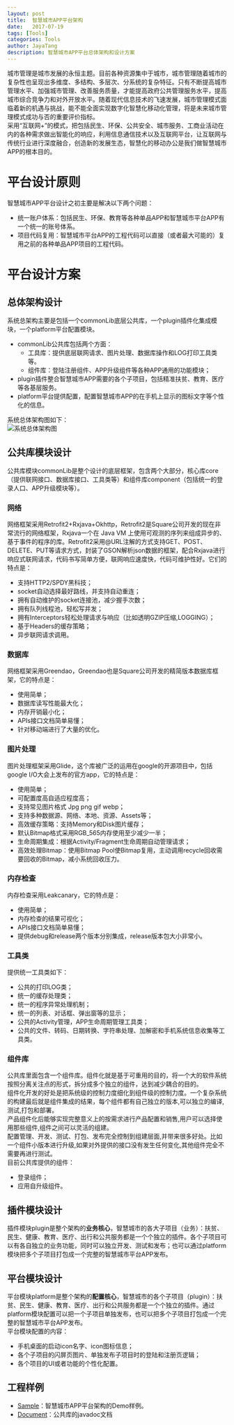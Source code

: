 ```yaml
---
layout: post  
title:  智慧城市APP平台架构  
date:   2017-07-19 
tags: [Tools]  
categories: Tools  
author: JayaTang  
description: 智慧城市APP平台总体架构和设计方案 
---
```

城市管理是城市发展的永恒主题。目前各种资源集中于城市，城市管理随着城市的复杂性也呈现出多维度、多结构、多层次、分系统的复杂特征。只有不断提高城市管理水平、加强城市管理、改善服务质量，才能提高政府公共管理服务水平，提高城市综合竞争力和对外开放水平。随着现代信息技术的飞速发展，城市管理模式面临着新的机遇与挑战，能不能全面实现数字化智慧化移动化管理，将是未来城市管理模式成功与否的重要评价指标。    
采用“互联网+”的模式，把包括民生、环保、公共安全、城市服务、工商业活动在内的各种需求做出智能化的响应，利用信息通信技术以及互联网平台，让互联网与传统行业进行深度融合，创造新的发展生态，智慧化的移动办公是我们做智慧城市APP的根本目的。  

# 平台设计原则
智慧城市APP平台设计之初主要是解决以下两个问题：
- 统一账户体系：包括民生、环保、教育等各种单品APP和智慧城市平台APP有一个统一的账号体系。
- 项目代码复用：智慧城市平台APP的工程代码可以直接（或者最大可能的）复用之前的各种单品APP项目的工程代码。


# 平台设计方案

## 总体架构设计
系统总架构主要是包括一个commonLib底层公共库，一个plugin插件化集成模块，一个platform平台配置模块。     
- commonLib公共库包括两个方面：
    - 工具库：提供底层联网请求、图片处理、数据库操作和LOG打印工具类等。
    - 组件库：登陆注册组件、APP升级组件等各种APP通用的功能模块；
- plugin插件整合智慧城市APP需要的各个子项目，包括精准扶贫、教育、医疗等各基层服务。
- platform平台提供配置，配置智慧城市APP的在手机上显示的图标文字等个性化的信息。
     
系统总体架构图如下：  
![系统总体架构图](/assets/img/smart-city/framework.png)

## 公共库模块设计
公共库模块commonLib是整个设计的底层框架，包含两个大部分，核心库core（提供联网接口、数据库接口、工具类等）和组件库component（包括统一的登录人口、APP升级模块等）。

### 网络
网络框架采用Retrofit2+Rxjava+Okhttp，Retrofit2是Square公司开发的现在非常流行的网络框架，Rxjava一个在 Java VM 上使用可观测的序列来组成异步的、基于事件的程序的库。Retrofit2采用@URL注解的方式支持GET、POST、DELETE、PUT等请求方式，封装了GSON解析json数据的框架，配合Rxjava进行响应式联网请求，代码书写简单方便，联网响应速度快，代码可维护性好。它们的特点是：
- 支持HTTP2/SPDY黑科技；
- socket自动选择最好路线，并支持自动重连；
- 拥有自动维护的socket连接池，减少握手次数；
- 拥有队列线程池，轻松写并发；
- 拥有Interceptors轻松处理请求与响应（比如透明GZIP压缩,LOGGING）；
- 基于Headers的缓存策略；
- 异步联网请求调用。


### 数据库
网络框架采用Greendao，Greendao也是Square公司开发的精简版本数据库框架，它的特点是：
- 使用简单；
- 数据库读写性能最大化；
- 内存开销最小化；
- APIs接口文档简单易懂；
- 针对移动端进行了大量的优化。


### 图片处理
图片处理框架采用Glide，这个库被广泛的运用在google的开源项目中，包括google I/O大会上发布的官方app，它的特点是：
- 使用简单；
- 可配置度高自适应程度高；
- 支持常见图片格式 Jpg png gif webp；
- 支持多种数据源、网络、本地、资源、Assets等；
- 高效缓存策略：支持Memory和Disk图片缓存；
- 默认Bitmap格式采用RGB_565内存使用至少减少一半；
- 生命周期集成：根据Activity/Fragment生命周期自动管理请求；
- 高效处理Bitmap：使用Bitmap Pool使Bitmap复用，主动调用recycle回收需要回收的Bitmap，减小系统回收压力。


### 内存检查
内存检查采用Leakcanary，它的特点是：
- 使用简单；
- 内存检查的结果可视化；
- APIs接口文档简单易懂；
- 提供debug和release两个版本分别集成，release版本包大小非常小。


### 工具类
提供统一工具类如下：
- 公共的打印LOG类；
- 统一的缓存处理类；
- 统一的程序异常处理机制；
- 统一的列表、对话框、弹出窗等的显示；
- 公共的Activity管理，APP生命周期管理工具类；
- 公共的文件、转码、日期转换、字符串处理、加解密和手机系统信息收集等工具类。


### 组件库
公共库里面包含一个组件库。组件化就是基于可重用的目的，将一个大的软件系统按照分离关注点的形式，拆分成多个独立的组件，达到减少耦合的目的。    
组件化开发的好处是把系统级的控制力度细化到组件级的控制力度。一个复杂系统的构建最后就是组件集成的结果，每个组件都有自己独立的版本,可以独立的编译,测试,打包和部署。      
产品组件化后能够实现完整意义上的按需求进行产品配置和销售,用户可以选择使用那些组件,组件之间可以灵活的组建。       
配置管理、开发、测试、打包、发布完全控制到组建层面,并带来很多好处。比如一个组件小版本进行升级,如果对外提供的接口没有发生任何变化,其他组件完全不需要再进行测试。      
目前公共库提供的组件：
- 登录组件；
- 应用自升级组件。


## 插件模块设计
插件模块plugin是整个架构的**业务核心**，智慧城市的各大子项目（业务）：扶贫、民生、健康、教育、医疗、出行和公共服务都是一个个独立的插件。各个子项目可以有各自独立的业务功能，同时可以独立开发、测试和发布；也可以通过platform模块把多个子项目打包成一个完整的智慧城市平台APP发布。

## 平台模块设计
平台模块platform是整个架构的**配置核心**，智慧城市的各个子项目（plugin）：扶贫、民生、健康、教育、医疗、出行和公共服务都是一个个独立的插件。通过platform模块配置可以把一个子项目单独发布，也可以把多个子项目打包成一个完整的智慧城市平台APP发布。    
平台模块配置的内容：   
- 手机桌面的启动icon名字、icon图标信息；
- 各个子项目的闪屏页图片、单独发布子项目时的登陆和注册页逻辑；
- 各个项目的UI或者功能的个性化配置。


## 工程样例
- [Sample](https://aorise-org.github.io/android-sample/)：智慧城市APP平台架构的Demo样例。
- [Document](https://aorise-org.github.io/maven-snapshots/android-common/)：公共库的javadoc文档




